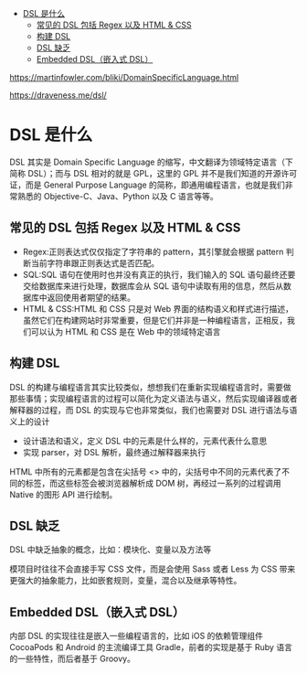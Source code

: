 <!-- TOC -->

- [DSL 是什么](#dsl-%E6%98%AF%E4%BB%80%E4%B9%88)
    - [常见的 DSL 包括 Regex 以及 HTML & CSS](#%E5%B8%B8%E8%A7%81%E7%9A%84-dsl-%E5%8C%85%E6%8B%AC-regex-%E4%BB%A5%E5%8F%8A-html--css)
    - [构建 DSL](#%E6%9E%84%E5%BB%BA-dsl)
    - [DSL 缺乏](#dsl-%E7%BC%BA%E4%B9%8F)
    - [Embedded DSL（嵌入式 DSL）](#embedded-dsl%E5%B5%8C%E5%85%A5%E5%BC%8F-dsl)

<!-- /TOC -->

https://martinfowler.com/bliki/DomainSpecificLanguage.html

https://draveness.me/dsl/

# DSL 是什么

DSL 其实是 Domain Specific Language 的缩写，中文翻译为领域特定语言（下简称 DSL）；而与 DSL 相对的就是 GPL，这里的 GPL 并不是我们知道的开源许可证，而是 General Purpose Language 的简称，即通用编程语言，也就是我们非常熟悉的 Objective-C、Java、Python 以及 C 语言等等。

## 常见的 DSL 包括 Regex 以及 HTML & CSS

* Regex:正则表达式仅仅指定了字符串的 pattern，其引擎就会根据 pattern 判断当前字符串跟正则表达式是否匹配。
* SQL:SQL 语句在使用时也并没有真正的执行，我们输入的 SQL 语句最终还要交给数据库来进行处理，数据库会从 SQL 语句中读取有用的信息，然后从数据库中返回使用者期望的结果。
* HTML & CSS:HTML 和 CSS 只是对 Web 界面的结构语义和样式进行描述，虽然它们在构建网站时非常重要，但是它们并非是一种编程语言，正相反，我们可以认为 HTML 和 CSS 是在 Web 中的领域特定语言

## 构建 DSL

DSL 的构建与编程语言其实比较类似，想想我们在重新实现编程语言时，需要做那些事情；实现编程语言的过程可以简化为定义语法与语义，然后实现编译器或者解释器的过程，而 DSL 的实现与它也非常类似，我们也需要对 DSL 进行语法与语义上的设计

* 设计语法和语义，定义 DSL 中的元素是什么样的，元素代表什么意思
* 实现 parser，对 DSL 解析，最终通过解释器来执行

HTML 中所有的元素都是包含在尖括号 <> 中的，尖括号中不同的元素代表了不同的标签，而这些标签会被浏览器解析成 DOM 树，再经过一系列的过程调用 Native 的图形 API 进行绘制。

## DSL 缺乏

DSL 中缺乏抽象的概念，比如：模块化、变量以及方法等

模项目时往往不会直接手写 CSS 文件，而是会使用 Sass 或者 Less 为 CSS 带来更强大的抽象能力，比如嵌套规则，变量，混合以及继承等特性。

## Embedded DSL（嵌入式 DSL）

内部 DSL 的实现往往是嵌入一些编程语言的，比如 iOS 的依赖管理组件 CocoaPods 和 Android 的主流编译工具 Gradle，前者的实现是基于 Ruby 语言的一些特性，而后者基于 Groovy。